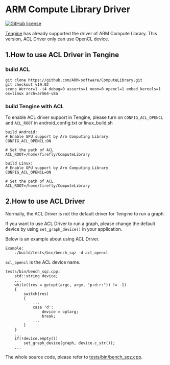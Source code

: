 # ARM Compute Library Driver

[![GitHub license](http://OAID.github.io/pics/apache_2.0.svg)](../LICENSE)


[Tengine](https://github.com/OAID/Tengine) has already supported the driver of ARM Compute 
Library. This version, ACL Driver only can use OpenCL device.


## 1.How to use ACL Driver in Tengine

### build ACL

```
git clone https://github.com/ARM-software/ComputeLibrary.git
git checkout v19.02
scons Werror=1 -j4 debug=0 asserts=1 neon=0 opencl=1 embed_kernels=1 os=linux arch=arm64-v8a
```

### build Tengine with ACL

To enable ACL driver support in Tengine, please turn on `CONFIG_ACL_OPENCL` and `ACL_ROOT` in android_config.txt or linux_build.sh

```
build Android:
# Enable GPU support by Arm Computing Library
CONFIG_ACL_OPENCL:ON

# Set the path of ACL
ACL_ROOT=/home/firefly/ComputeLibrary

```

```
build Linux:
# Enable GPU support by Arm Computing Library
CONFIG_ACL_OPENCL=ON

# Set the path of ACL
ACL_ROOT=/home/firefly/ComputeLibrary

```


## 2.How to use ACL Driver    

Normally, the ACL Driver is not the default driver for Tengine to run a graph.

If you want to use ACL Driver to run a graph, please change the default device by using `set_graph_device()` in your application.

Below is an example about using ACL Driver.

```
Example:
    ./build/tests/bin/bench_sqz -d acl_opencl
```
`acl_opencl` is the ACL device name.

```
tests/bin/bench_sqz.cpp:
    std::string device;
    ...
    while((res = getopt(argc, argv, "p:d:r:")) != -1)
    {
        switch(res)
        {
            ...
            case 'd':
                device = optarg;
                break;
            ...
        }
    }
    ...
    if(!device.empty())
        set_graph_device(graph, device.c_str());
    ...

```
The whole source code, please refer to [tests/bin/bench_sqz.cpp](../tests/bin/bench_sqz.cpp).

